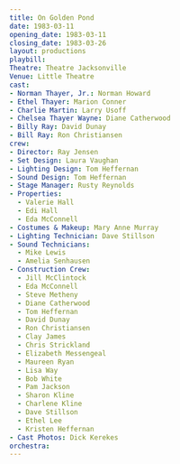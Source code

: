```yaml
---
title: On Golden Pond
date: 1983-03-11
opening_date: 1983-03-11
closing_date: 1983-03-26
layout: productions
playbill:
Theatre: Theatre Jacksonville
Venue: Little Theatre
cast:
- Norman Thayer, Jr.: Norman Howard
- Ethel Thayer: Marion Conner
- Charlie Martin: Larry Usoff
- Chelsea Thayer Wayne: Diane Catherwood
- Billy Ray: David Dunay
- Bill Ray: Ron Christiansen
crew:
- Director: Ray Jensen
- Set Design: Laura Vaughan
- Lighting Design: Tom Heffernan
- Sound Design: Tom Heffernan
- Stage Manager: Rusty Reynolds
- Properties:
  - Valerie Hall
  - Edi Hall
  - Eda McConnell
- Costumes & Makeup: Mary Anne Murray
- Lighting Technician: Dave Stillson
- Sound Technicians:
  - Mike Lewis
  - Amelia Senhausen
- Construction Crew:
  - Jill McClintock
  - Eda McConnell
  - Steve Metheny
  - Diane Catherwood
  - Tom Heffernan
  - David Dunay
  - Ron Christiansen
  - Clay James
  - Chris Strickland
  - Elizabeth Messengeal
  - Maureen Ryan
  - Lisa Way
  - Bob White
  - Pam Jackson
  - Sharon Kline
  - Charlene Kline
  - Dave Stillson
  - Ethel Lee
  - Kristen Heffernan
- Cast Photos: Dick Kerekes
orchestra:
---
```



